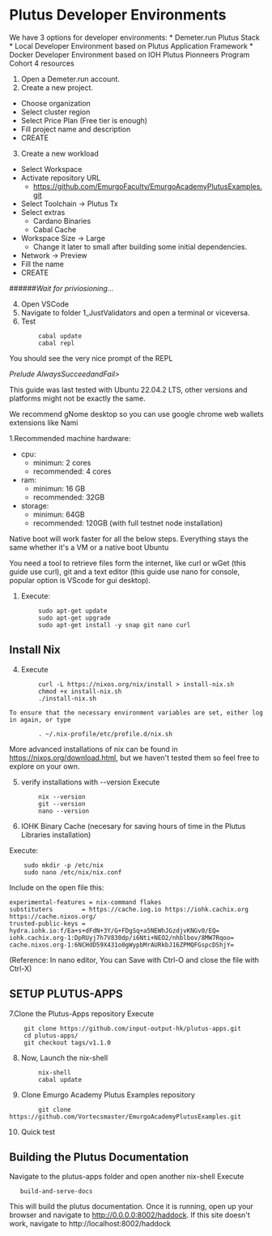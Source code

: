 # Plutus Developer Environments

We have 3 options for developer environments:
    * Demeter.run Plutus Stack
    * Local Developer Environment based on Plutus Application Framework
    * Docker Developer Environment based on IOH Plutus Pionneers Program Cohort 4 resources


1. Open a Demeter.run account.
2. Create a new project.
* Choose organization
* Select cluster region
* Select Price Plan (Free tier is enough)
* Fill project name and description
* CREATE
3. Create a new workload
* Select Workspace
* Activate repository URL
  * https://github.com/EmurgoFaculty/EmurgoAcademyPlutusExamples.git
* Select Toolchain -> Plutus Tx 
* Select extras 
  * Cardano Binaries
  * Cabal Cache
* Workspace Size -> Large 
  * Change it later to small after building some initial dependencies.
* Network -> Preview 
* Fill the name 
* CREATE
  
######_Wait for priviosioning..._

4. Open VSCode
5. Navigate to folder 1_JustValidators and open a terminal or viceversa.
6. Test
``` 
        cabal update
        cabal repl
```

You should see the very nice prompt of the REPL

_Prelude AlwaysSucceedandFail>_



This guide was last tested with Ubuntu 22.04.2 LTS, other versions and platforms might not be exactly the same.

We recommend gNome desktop so you can use google chrome web wallets extensions like Nami


1.Recommended machine hardware:
* cpu:
  * minimun: 2 cores
  * recommended: 4 cores
* ram:
  * minimun: 16 GB
  * recommended: 32GB
* storage:
  * minimun: 64GB
  * recommended: 120GB (with full testnet node installation)

Native boot will work faster for all the below steps. Everything stays the same whether it's a VM or a native boot Ubuntu

You need a tool to retrieve files form the internet, like curl or wGet (this guide use curl), git and a text editor (this guide use nano for console, popular option is VScode for gui desktop).

1. Execute:
```    
        sudo apt-get update
        sudo apt-get upgrade
        sudo apt-get install -y snap git nano curl
```
 


## Install Nix 

4. Execute
```    
        curl -L https://nixos.org/nix/install > install-nix.sh
        chmod +x install-nix.sh
        ./install-nix.sh

To ensure that the necessary environment variables are set, either log in again, or type

        . ~/.nix-profile/etc/profile.d/nix.sh
```
More advanced installations of nix can be found in https://nixos.org/download.html, but we haven't tested them so feel free to explore on your own.



5.	verify installations with --version
Execute
```
        nix --version
        git --version
        nano --version
```

6. IOHK Binary Cache (necesary for saving hours of time in the Plutus Libraries installation)

Execute:
```
    sudo mkdir -p /etc/nix
    sudo nano /etc/nix/nix.conf
```
Include on the open file this:
```    
experimental-features = nix-command flakes
substituters        = https://cache.iog.io https://iohk.cachix.org https://cache.nixos.org/
trusted-public-keys = hydra.iohk.io:f/Ea+s+dFdN+3Y/G+FDgSq+a5NEWhJGzdjvKNGv0/EQ= iohk.cachix.org-1:DpRUyj7h7V830dp/i6Nti+NEO2/nhblbov/8MW7Rqoo= cache.nixos.org-1:6NCHdD59X431o0gWypbMrAURkbJ16ZPMQFGspcDShjY=

```
(Reference: In nano editor, You can Save with Ctrl-O and close the file with Ctrl-X)

## SETUP PLUTUS-APPS

7.Clone the Plutus-Apps repository
Execute
```
    git clone https://github.com/input-output-hk/plutus-apps.git
    cd plutus-apps/
    git checkout tags/v1.1.0
```

8. Now, Launch the nix-shell
```
        nix-shell
        cabal update
```

9. Clone Emurgo Academy Plutus Examples repository
``` 
        git clone https://github.com/Vortecsmaster/EmurgoAcademyPlutusExamples.git
```
10. Quick test


<!--
## NOW INSTALL AND RUN THE PLUTUS PLAYGROUND
1. In the same window change the directory by executing

```
        cd plutus-playground-server
        cabal update
        plutus-playground-server
```

Takes a while and ends with the text:
```
    Interpreter ready 
```  
  
 10. Open a *new* terminal (on the GUI or a new SSH connection if no gui)

11. Change into the plutus-apps and open nix
Execute
```

    cd plutus-apps/
    nix-shell
```    
    
12. Change into plutus-playground-client folder, update and start
```
        cd plutus-playground-client
        cabal update
        npm start
```
You might use a browser to navigate to https://localhost:8009 and be able to see the Plutus Application Playground, try compiling and running the test contract to see if you were successfull. -->


## Building the Plutus Documentation 


Navigate to the plutus-apps folder and open another nix-shell 
Execute
 ```   
    build-and-serve-docs
```
This will build the plutus documentation. 
Once it is running, open up your browser and navigate to http://0.0.0.0:8002/haddock. If this site doesn't work, navigate to http://localhost:8002/haddock

